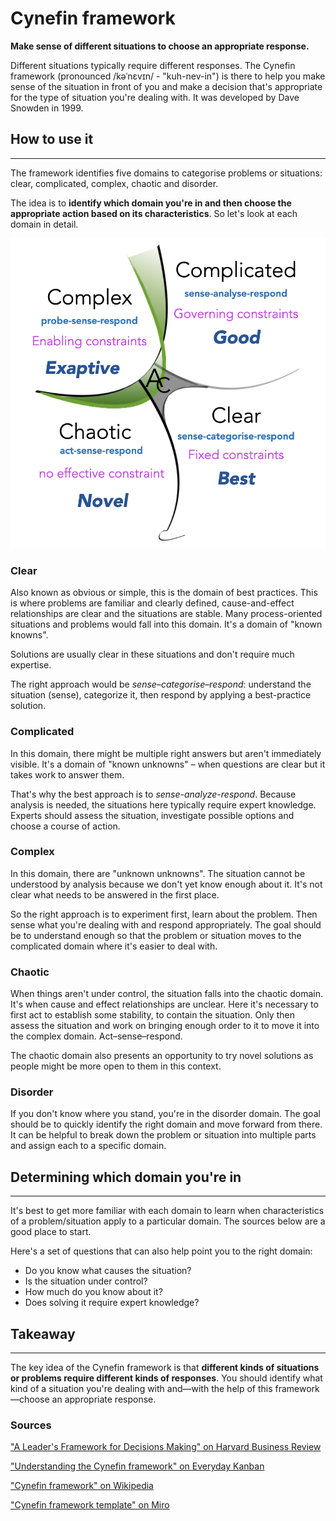 # Cynefin framework

**Make sense of different situations to choose an appropriate response.**

Different situations typically require different responses. The Cynefin framework (pronounced /kəˈnɛvɪn/ - "kuh-nev-in") is there to help you make sense of the situation in front of you and make a decision that's appropriate for the type of situation you're dealing with. It was developed by Dave Snowden in 1999. 

## How to use it
-------------

The framework identifies five domains to categorise problems or situations: clear, complicated, complex, chaotic and disorder.

The idea is to **identify which domain you're in and then choose the appropriate action based on its characteristics**. So let's look at each domain in detail.

![Cynefin framework consisting of Complex, Complicated, Chaotic and Clear quadrants](./images/cynefin_framework_1.png)

### Clear

Also known as obvious or simple, this is the domain of best practices. This is where problems are familiar and clearly defined, cause-and-effect relationships are clear and the situations are stable. Many process-oriented situations and problems would fall into this domain. It's a domain of "known knowns".

Solutions are usually clear in these situations and don't require much expertise.  

The right approach would be _sense–categorise–respond_: understand the situation (sense), categorize it, then respond by applying a best-practice solution.

### Complicated

In this domain, there might be multiple right answers but aren't immediately visible. It's a domain of "known unknowns" – when questions are clear but it takes work to answer them.

That's why the best approach is to _sense-analyze-respond_. Because analysis is needed, the situations here typically require expert knowledge. Experts should assess the situation, investigate possible options and choose a course of action.

### Complex

In this domain, there are "unknown unknowns". The situation cannot be understood by analysis because we don't yet know enough about it. It's not clear what needs to be answered in the first place.

So the right approach is to experiment first, learn about the problem. Then sense what you're dealing with and respond appropriately. The goal should be to understand enough so that the problem or situation moves to the complicated domain where it's easier to deal with.

### Chaotic

When things aren't under control, the situation falls into the chaotic domain. It's when cause and effect relationships are unclear. Here it's necessary to first act to establish some stability, to contain the situation. Only then assess the situation and work on bringing enough order to it to move it into the complex domain. Act–sense–respond.

The chaotic domain also presents an opportunity to try novel solutions as people might be more open to them in this context.

### Disorder

If you don't know where you stand, you're in the disorder domain. The goal should be to quickly identify the right domain and move forward from there. It can be helpful to break down the problem or situation into multiple parts and assign each to a specific domain.

## Determining which domain you're in
----------------------------------

It's best to get more familiar with each domain to learn when characteristics of a problem/situation apply to a particular domain. The sources below are a good place to start.

Here's a set of questions that can also help point you to the right domain:

* Do you know what causes the situation?
* Is the situation under control?
* How much do you know about it?
* Does solving it require expert knowledge?

## Takeaway
--------

The key idea of the Cynefin framework is that **different kinds of situations or problems require different kinds of responses**. You should identify what kind of a situation you're dealing with and—with the help of this framework—choose an appropriate response.

### Sources

["A Leader's Framework for Decisions Making" on Harvard Business Review](https://hbr.org/2007/11/a-leaders-framework-for-decision-making)

["Understanding the Cynefin framework" on Everyday Kanban](https://www.everydaykanban.com/2013/09/29/understanding-the-cynefin-framework/)

["Cynefin framework" on Wikipedia](https://en.wikipedia.org/wiki/Cynefin_framework)

["Cynefin framework template" on Miro](https://miro.com/templates/cynefin-framework/)